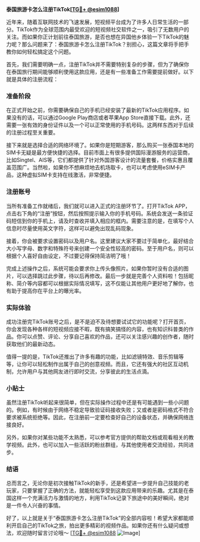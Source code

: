 **泰国旅游卡怎么注册TikTok[[TG💪+ @esim1088](https://t.me/s/esim1088)]**

近年来，随着互联网技术的飞速发展，短视频平台成为了许多人日常生活的一部分。TikTok作为全球范围内最受欢迎的短视频社交软件之一，吸引了无数用户的关注。而如果你正计划前往泰国旅游，是否也想在异国他乡体验一下TikTok的魅力呢？那么问题来了：泰国旅游卡怎么注册TikTok？别担心，这篇文章将手把手教你如何轻松搞定这个问题。

首先，我们需要明确一点，注册TikTok并不需要特别复杂的步骤，但为了确保你在泰国旅行期间能够顺利使用这款应用，还是有一些准备工作需要提前做好。以下就是具体的注册流程：

### 准备阶段

在正式开始之前，你需要确保自己的手机已经安装了最新的TikTok应用程序。如果没有的话，可以通过Google Play商店或者苹果App Store直接下载。此外，还需要一张有效的身份证件以及一个可以正常使用的手机号码。这两样东西对于后续的注册过程至关重要。

接下来就是选择合适的网络环境了。如果你是短期游客，那么购买一张泰国本地的SIM卡无疑是最方便快捷的选择。目前市面上有很多提供国际漫游服务的运营商，比如Singtel、AIS等，它们都提供了针对外国游客设计的流量套餐，价格实惠且覆盖范围广。当然啦，如果你不想麻烦地去机场取卡，也可以考虑使用eSIM卡产品，这种虚拟SIM卡支持在线激活，非常便捷。

### 注册账号

当所有准备工作就绪后，我们就可以进入正式的注册环节了。打开TikTok APP，点击右下角的“注册”按钮，然后按照提示输入你的手机号码。系统会发送一条验证码短信到你的手机上，请及时查收并填入相应的框内。需要注意的是，在填写个人信息时尽量使用英文字符，这样可以避免出现乱码现象。

接着，你会被要求设置密码以及用户名。这里建议大家不要过于简单化，最好结合大小写字母、数字和特殊符号来创建一个安全性较高的密码。至于用户名，则可以根据个人喜好自由设定，不过要记得保持简洁明了哦！

完成上述操作之后，系统可能会要求你上传头像照片。如果你暂时没有合适的图片，可以选择跳过此步骤，待以后再修改。最后一步就是完善个人资料啦！包括昵称、简介等内容都可以根据实际情况填写，这不仅能让其他用户更好地了解你，也有助于提高你在平台上的曝光率。

### 实际体验

成功注册完TikTok账号之后，是不是迫不及待想要试试它的功能呢？打开首页，你会发现各种各样的短视频应接不暇，既有搞笑搞怪的内容，也有知识科普类的作品。你可以点赞、评论、分享自己喜欢的作品，还可以关注感兴趣的创作者，随时获取他们的最新动态。

值得一提的是，TikTok还推出了许多有趣的功能，比如滤镜特效、音乐剪辑等等，让你可以轻松制作出属于自己的创意视频。而且，它还有强大的社区互动机制，允许用户与其他网友进行即时交流，分享彼此的生活点滴。

### 小贴士

虽然注册TikTok听起来很简单，但在实际操作过程中还是有可能遇到一些小问题的。例如，有时候由于网络不稳定导致验证码接收失败；又或者是密码格式不符合要求被系统拒绝等。因此，在注册前一定要检查好自己的设备状态，并确保网络连接良好。

另外，如果你对某些功能不太熟悉，可以参考官方提供的帮助文档或观看相关的教学视频。此外，也可以加入一些活跃的粉丝群组，与其他使用者交流经验，共同进步。

### 结语

总而言之，无论你是初次接触TikTok的新手，还是希望进一步提升自己技能的老玩家，只要掌握了正确的方法，就能轻松享受到这款应用带来的乐趣。尤其是在泰国这样一个充满活力与激情的地方，利用TikTok记录下旅途中的美好瞬间，绝对是一件令人兴奋的事情。

好了，以上就是关于“泰国旅游卡怎么注册TikTok”的全部内容啦！希望大家都能顺利开启自己的TikTok之旅，拍出更多精彩的视频作品。如果你还有什么疑问或想法，欢迎随时留言讨论哦～ [[TG💪+ @esim1088](https://t.me/s/esim1088) ![Image](https://i.postimg.cc/4NQfJmqS/Snipaste-2025-05-13-00-14-12.png)]